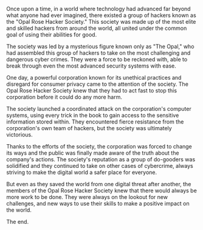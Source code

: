 Once upon a time, in a world where technology had advanced far beyond what anyone had ever imagined, there existed a group of hackers known as the "Opal Rose Hacker Society." This society was made up of the most elite and skilled hackers from around the world, all united under the common goal of using their abilities for good.

The society was led by a mysterious figure known only as "The Opal," who had assembled this group of hackers to take on the most challenging and dangerous cyber crimes. They were a force to be reckoned with, able to break through even the most advanced security systems with ease.

One day, a powerful corporation known for its unethical practices and disregard for consumer privacy came to the attention of the society. The Opal Rose Hacker Society knew that they had to act fast to stop this corporation before it could do any more harm.

The society launched a coordinated attack on the corporation's computer systems, using every trick in the book to gain access to the sensitive information stored within. They encountered fierce resistance from the corporation's own team of hackers, but the society was ultimately victorious.

Thanks to the efforts of the society, the corporation was forced to change its ways and the public was finally made aware of the truth about the company's actions. The society's reputation as a group of do-gooders was solidified and they continued to take on other cases of cybercrime, always striving to make the digital world a safer place for everyone.

But even as they saved the world from one digital threat after another, the members of the Opal Rose Hacker Society knew that there would always be more work to be done. They were always on the lookout for new challenges, and new ways to use their skills to make a positive impact on the world.

The end.
